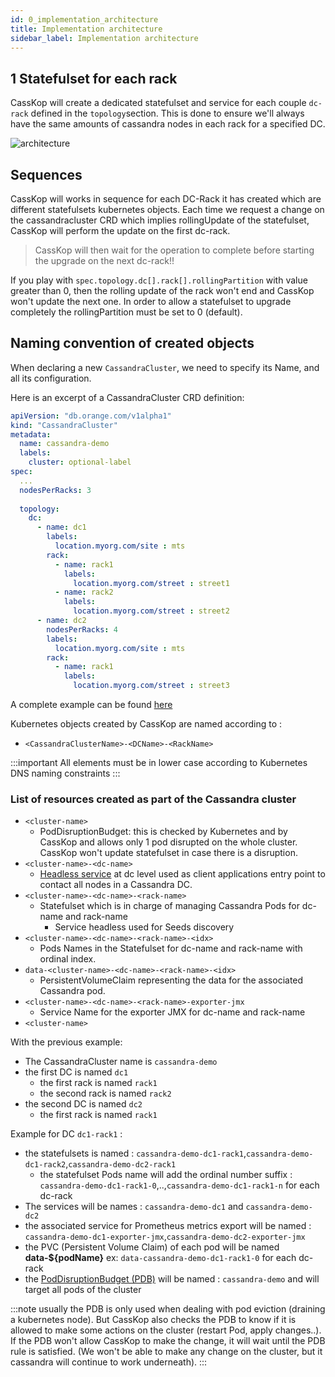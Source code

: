 ```yaml
---
id: 0_implementation_architecture
title: Implementation architecture
sidebar_label: Implementation architecture
---
```


## 1 Statefulset for each rack

CassKop will create a dedicated statefulset and service for each couple `dc-rack` defined in the
`topology`section. This is done to ensure we'll always have the same amounts of cassandra nodes in each rack for a
specified DC.

![architecture](http://www.plantuml.com/plantuml/proxy?src=https://raw.github.com/Orange-OpenSource/casskop/master/documentation/uml/architecture.puml)

## Sequences

CassKop will works in sequence for each DC-Rack it has created which are different statefulsets kubernetes objects.
Each time we request a change on the cassandracluster CRD which implies rollingUpdate of the statefulset, CassKop will
perform the update on the first dc-rack.

> CassKop will then wait for the operation to complete before starting the upgrade on the next dc-rack!!

If you play with `spec.topology.dc[].rack[].rollingPartition` with value greater than 0, then the rolling update of the rack
won't end and CassKop won't update the next one. In order to allow a statefulset to upgrade completely the rollingPartition must be set to 0 (default).

## Naming convention of created objects

When declaring a new `CassandraCluster`, we need to specify its Name, and all its configuration.

Here is an excerpt of a CassandraCluster CRD definition:

```yaml
apiVersion: "db.orange.com/v1alpha1"
kind: "CassandraCluster"
metadata:
  name: cassandra-demo
  labels:
    cluster: optional-label
spec:
  ...
  nodesPerRacks: 3
  
  topology:
    dc:
      - name: dc1
        labels:
          location.myorg.com/site : mts
        rack:
          - name: rack1
            labels:
              location.myorg.com/street : street1
          - name: rack2
            labels:
              location.myorg.com/street : street2
      - name: dc2
        nodesPerRacks: 4
        labels:
          location.myorg.com/site : mts
        rack:
          - name: rack1
            labels:
              location.myorg.com/street : street3
```

A complete example can be found [here](https://github.com/Orange-OpenSource/casskop/samples/cassandracluster-pic.yaml)

Kubernetes objects created by CassKop are named according to :

- `<CassandraClusterName>-<DCName>-<RackName>`

:::important
All elements must be in lower case according to Kubernetes DNS naming constraints
:::

### List of resources created as part of the Cassandra cluster

- `<cluster-name>`
  - PodDisruptionBudget: this is checked by Kubernetes and by CassKop and allows only 1 pod disrupted
      on the whole cluster. CassKop won't update statefulset in case there is a disruption.
- `<cluster-name>-<dc-name>`
  - [Headless service](https://kubernetes.io/docs/concepts/services-networking/service/#headless-services) at dc level
      used as client applications entry point to contact all nodes in a Cassandra DC.
- `<cluster-name>-<dc-name>-<rack-name>`
  - Statefulset which is in charge of managing Cassandra Pods for dc-name and rack-name
    - Service headless used for Seeds discovery
- `<cluster-name>-<dc-name>-<rack-name>-<idx>`
  - Pods Names in the Statefulset for dc-name and rack-name with ordinal index.
- `data-<cluster-name>-<dc-name>-<rack-name>-<idx>`
  - PersistentVolumeClaim representing the data for the associated Cassandra pod.
- `<cluster-name>-<dc-name>-<rack-name>-exporter-jmx`
  - Service Name for the exporter JMX for dc-name and rack-name
- `<cluster-name>`

With the previous example:

- The CassandraCluster name is `cassandra-demo`
- the first DC is named `dc1`
  - the first rack is named `rack1`
  - the second rack is named `rack2`
- the second DC is named `dc2`
  - the first rack is named `rack1`

Example for DC `dc1-rack1` :

- the statefulsets is named : `cassandra-demo-dc1-rack1`,`cassandra-demo-dc1-rack2`,`cassandra-demo-dc2-rack1`
  - the statefulset Pods name will add the ordinal number suffix :
      `cassandra-demo-dc1-rack1-0`,..,`cassandra-demo-dc1-rack1-n` for each dc-rack
- The services will be names : `cassandra-demo-dc1` and `cassandra-demo-dc2`
- the associated service for Prometheus metrics export will be named :
  `cassandra-demo-dc1-exporter-jmx`,`cassandra-demo-dc2-exporter-jmx`  
- the PVC (Persistent Volume Claim) of each pod will be named **data-${podName}** ex: `data-cassandra-demo-dc1-rack1-0`
  for each dc-rack
- the [PodDisruptionBudget (PDB)](https://kubernetes.io/docs/tasks/run-application/configure-pdb/) will be named :
  `cassandra-demo` and will target all pods of the cluster
  
:::note
usually the PDB is only used when dealing with pod eviction (draining a kubernetes node). But CassKop
also checks the PDB to know if it is allowed to make some actions on the cluster (restart Pod, apply changes..). If
the PDB won't allow CassKop to make the change, it will wait until the PDB rule is satisfied. (We won't be able
to make any change on the cluster, but it cassandra will continue to work underneath).
:::
